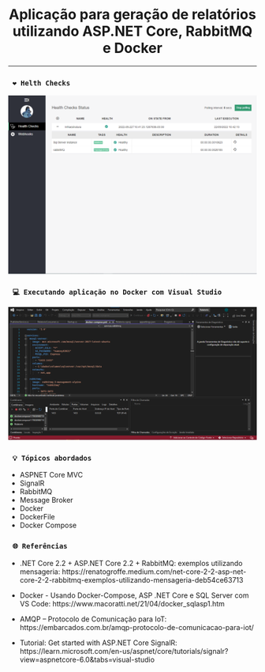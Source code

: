 <h1 align="center"><strong>Aplicação para geração de relatórios utilizando ASP.NET Core, RabbitMQ e Docker</strong></h1>

<hr/>

### ` ❤ Helth Checks`
<p align="center">
    <img src="/Img/helth-checks.png" alt="Health Checks" title="Health Checks">
</p> 

### ` 💻 Executando aplicação no Docker com Visual Studio`
<p align="center">
    <img src="/Img/visual-studio.png" alt="Executando aplicação no ambiente Docker" title="Executando aplicação no ambiente Docker">
</p> 


### ` 💡 Tópicos abordados`
* ASPNET Core MVC
* SignalR
* RabbitMQ
* Message Broker
* Docker
* DockerFile
* Docker Compose

### ` 🌐 Referências`
- <p>.NET Core 2.2 + ASP.NET Core 2.2 + RabbitMQ: exemplos utilizando mensageria: https://renatogroffe.medium.com/net-core-2-2-asp-net-core-2-2-rabbitmq-exemplos-utilizando-mensageria-deb54ce63713</p>

- <p>Docker - Usando Docker-Compose, ASP .NET Core e SQL Server com VS Code: https://www.macoratti.net/21/04/docker_sqlasp1.htm</p>

- <p>AMQP – Protocolo de Comunicação para IoT: https://embarcados.com.br/amqp-protocolo-de-comunicacao-para-iot/</p>

- <p>Tutorial: Get started with ASP.NET Core SignalR: https://learn.microsoft.com/en-us/aspnet/core/tutorials/signalr?view=aspnetcore-6.0&tabs=visual-studio</p>



